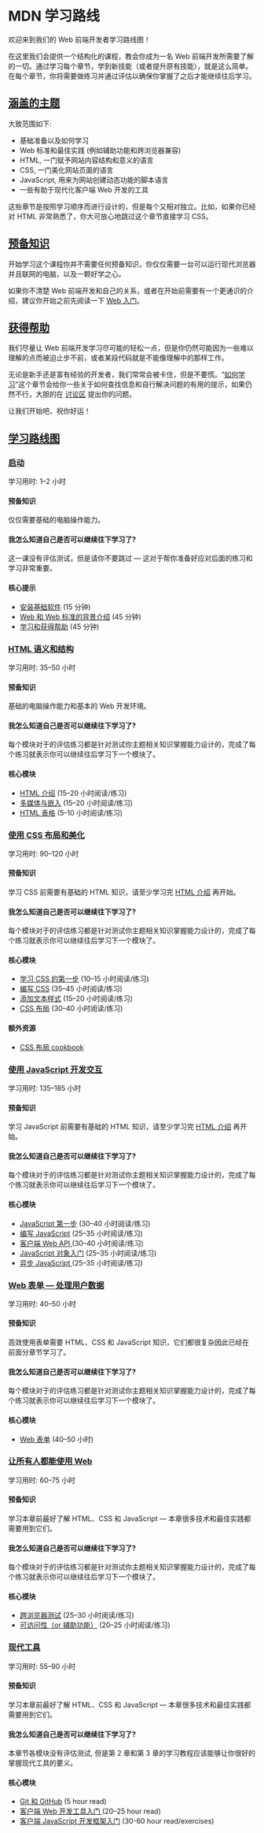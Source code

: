 # MDN 学习路线

欢迎来到我们的 Web 前端开发者学习路线图！

在这里我们会提供一个结构化的课程，教会你成为一名 Web 前端开发所需要了解的一切。通过学习每个章节，学到新技能（或者提升原有技能），就是这么简单。在每个章节，你将需要做练习并通过评估以确保你掌握了之后才能继续往后学习。

## [涵盖的主题](https://developer.mozilla.org/zh-CN/docs/learn/Front-end_web_developer#涵盖的主题)

大致范围如下:

- 基础准备以及如何学习
- Web 标准和最佳实践 (例如辅助功能和跨浏览器兼容)
- HTML, 一门赋予网站内容结构和意义的语言
- CSS, 一门美化网站页面的语言
- JavaScript, 用来为网站创建动态功能的脚本语言
- 一些有助于现代化客户端 Web 开发的工具

这些章节是按照学习顺序而进行设计的，但是每个又相对独立。比如，如果你已经对 HTML 非常熟悉了，你大可放心地跳过这个章节直接学习 CSS。

## [预备知识](https://developer.mozilla.org/zh-CN/docs/learn/Front-end_web_developer#预备知识)

开始学习这个课程你并不需要任何预备知识，你仅仅需要一台可以运行现代浏览器并且联网的电脑，以及一颗好学之心。

如果你不清楚 Web 前端开发和自己的关系，或者在开始前需要有一个更通识的介绍，建议你开始之前先阅读一下 [Web 入门](https://developer.mozilla.org/zh-CN/docs/Learn/Getting_started_with_the_web)。

## [获得帮助](https://developer.mozilla.org/zh-CN/docs/learn/Front-end_web_developer#获得帮助)

我们尽量让 Web 前端开发学习尽可能的轻松一点，但是你仍然可能因为一些难以理解的点而被迫止步不前，或者某段代码就是不能像理解中的那样工作。

无论是新手还是富有经验的开发者，我们常常会被卡住，但是不要慌。“[如何学习](https://developer.mozilla.org/zh-CN/docs/learn/Learning_and_getting_help)”这个章节会给你一些关于如何查找信息和自行解决问题的有用的提示，如果仍然不行，大胆的在 [讨论区](https://discourse.mozilla.org/c/mdn/learn/) 提出你的问题。

让我们开始吧，祝你好运！

## [学习路线图](https://developer.mozilla.org/zh-CN/docs/learn/Front-end_web_developer#学习路线图)

### [启动](https://developer.mozilla.org/zh-CN/docs/learn/Front-end_web_developer#启动)

学习用时: 1–2 小时

#### 预备知识

仅仅需要基础的电脑操作能力。

#### 我怎么知道自己是否可以继续往下学习了?

这一课没有评估测试，但是请你不要跳过 — 这对于帮你准备好应对后面的练习和学习非常重要。

#### 核心提示

- [安装基础软件](https://developer.mozilla.org/zh-CN/docs/Learn/Getting_started_with_the_web/Installing_basic_software) (15 分钟)
- [Web 和 Web 标准的背景介绍](https://developer.mozilla.org/en-US/docs/Learn/Getting_started_with_the_web/The_web_and_web_standards) (45 分钟)
- [学习和获得帮助](https://developer.mozilla.org/en-US/docs/Learn/Learning_and_getting_help) (45 分钟)

### [HTML 语义和结构](https://developer.mozilla.org/zh-CN/docs/learn/Front-end_web_developer#html_语义和结构)

学习用时: 35–50 小时

#### 预备知识

基础的电脑操作能力和基本的 Web 开发环境。

#### 我怎么知道自己是否可以继续往下学习了?

每个模块对于的评估练习都是针对测试你主题相关知识掌握能力设计的，完成了每个练习就表示你可以继续往后学习下一个模块了。

#### 核心模块

- [HTML 介绍](https://developer.mozilla.org/en-US/docs/Learn/HTML/Introduction_to_HTML) (15–20 小时阅读/练习)
- [多媒体与嵌入](https://developer.mozilla.org/zh-CN/docs/Learn/HTML/Multimedia_and_embedding) (15–20 小时阅读/练习)
- [HTML 表格](https://developer.mozilla.org/zh-CN/docs/Learn/HTML/Tables) (5–10 小时阅读/练习)

### [使用 CSS 布局和美化](https://developer.mozilla.org/zh-CN/docs/learn/Front-end_web_developer#使用_css_布局和美化)

学习用时: 90–120 小时

#### 预备知识

学习 CSS 前需要有基础的 HTML 知识，请至少学习完 [HTML 介绍](https://developer.mozilla.org/en-US/docs/Learn/HTML/Introduction_to_HTML) 再开始。

#### 我怎么知道自己是否可以继续往下学习了?

每个模块对于的评估练习都是针对测试你主题相关知识掌握能力设计的，完成了每个练习就表示你可以继续往后学习下一个模块了。

#### 核心模块

- [学习 CSS 的第一步](https://developer.mozilla.org/zh-CN/docs/Learn/CSS/First_steps) (10–15 小时阅读/练习)
- [编写 CSS](https://developer.mozilla.org/zh-CN/docs/Learn/CSS/Building_blocks) (35–45 小时阅读/练习)
- [添加文本样式](https://developer.mozilla.org/zh-CN/docs/Learn/CSS/Styling_text) (15–20 小时阅读/练习)
- [CSS 布局](https://developer.mozilla.org/zh-CN/docs/Learn/CSS/CSS_layout) (30–40 小时阅读/练习)

#### 额外资源

- [CSS 布局 cookbook](https://developer.mozilla.org/en-US/docs/Web/CSS/Layout_cookbook)

### [使用 JavaScript 开发交互](https://developer.mozilla.org/zh-CN/docs/learn/Front-end_web_developer#使用_javascript_开发交互)

学习用时: 135–185 小时

#### 预备知识

学习 JavaScript 前需要有基础的 HTML 知识，请至少学习完 [HTML 介绍](https://developer.mozilla.org/en-US/docs/Learn/HTML/Introduction_to_HTML) 再开始。

#### 我怎么知道自己是否可以继续往下学习了?

每个模块对于的评估练习都是针对测试你主题相关知识掌握能力设计的，完成了每个练习就表示你可以继续往后学习下一个模块了。

#### 核心模块

- [JavaScript 第一步](https://developer.mozilla.org/zh-CN/docs/Learn/JavaScript/First_steps) (30–40 小时阅读/练习)
- [编写 JavaScript](https://developer.mozilla.org/zh-CN/docs/learn/JavaScript/Building_blocks) (25–35 小时阅读/练习)
- [客户端 Web API ](https://developer.mozilla.org/zh-CN/docs/Learn/JavaScript/Client-side_web_APIs)(30–40 小时阅读/练习)
- [JavaScript 对象入门](https://developer.mozilla.org/zh-CN/docs/Learn/JavaScript/Objects) (25–35 小时阅读/练习)
- [异步 JavaScript ](https://developer.mozilla.org/zh-CN/docs/Learn/JavaScript/Asynchronous)(25–35 小时阅读/练习)

### [Web 表单 — 处理用户数据](https://developer.mozilla.org/zh-CN/docs/learn/Front-end_web_developer#web_表单_—_处理用户数据)

学习用时: 40–50 小时

#### 预备知识

高效使用表单需要 HTML、CSS 和 JavaScript 知识，它们都很复杂因此已经在前面分章节学习了。

#### 我怎么知道自己是否可以继续往下学习了?

每个模块对于的评估练习都是针对测试你主题相关知识掌握能力设计的，完成了每个练习就表示你可以继续往后学习下一个模块了。

#### 核心模块

- [Web 表单](https://developer.mozilla.org/zh-CN/docs/Learn/Forms) (40–50 小时)

### [让所有人都能使用 Web](https://developer.mozilla.org/zh-CN/docs/learn/Front-end_web_developer#让所有人都能使用_web)

学习用时: 60–75 小时

#### 预备知识

学习本章前最好了解 HTML、CSS 和 JavaScript — 本章很多技术和最佳实践都需要用到它们。

#### 我怎么知道自己是否可以继续往下学习了?

每个模块对于的评估练习都是针对测试你主题相关知识掌握能力设计的，完成了每个练习就表示你可以继续往后学习下一个模块了。

#### 核心模块

- [跨浏览器测试](https://developer.mozilla.org/zh-CN/docs/Learn/Tools_and_testing/Cross_browser_testing) (25–30 小时阅读/练习)
- [可访问性（or 辅助功能）](https://developer.mozilla.org/zh-CN/docs/learn/Accessibility) (20–25 小时阅读/练习)

### [现代工具](https://developer.mozilla.org/zh-CN/docs/learn/Front-end_web_developer#现代工具)

学习用时: 55–90 小时

#### 预备知识

学习本章前最好了解 HTML、CSS 和 JavaScript — 本章很多技术和最佳实践都需要用到它们。

#### 我怎么知道自己是否可以继续往下学习了?

本章节各模块没有评估测试, 但是第 2 章和第 3 章的学习教程应该能够让你很好的掌握现代工具的要义。

#### 核心模块

- [Git 和 GitHub](https://developer.mozilla.org/zh-CN/docs/Learn/Tools_and_testing/GitHub) (5 hour read)
- [客户端 Web 开发工具入门 ](https://developer.mozilla.org/en-US/docs/Learn/Tools_and_testing/Understanding_client-side_tools)(20–25 hour read)
- [客户端 JavaScript 开发框架入门](https://developer.mozilla.org/zh-CN/docs/Learn/Tools_and_testing/Client-side_JavaScript_frameworks) (30-60 hour read/exercises)
